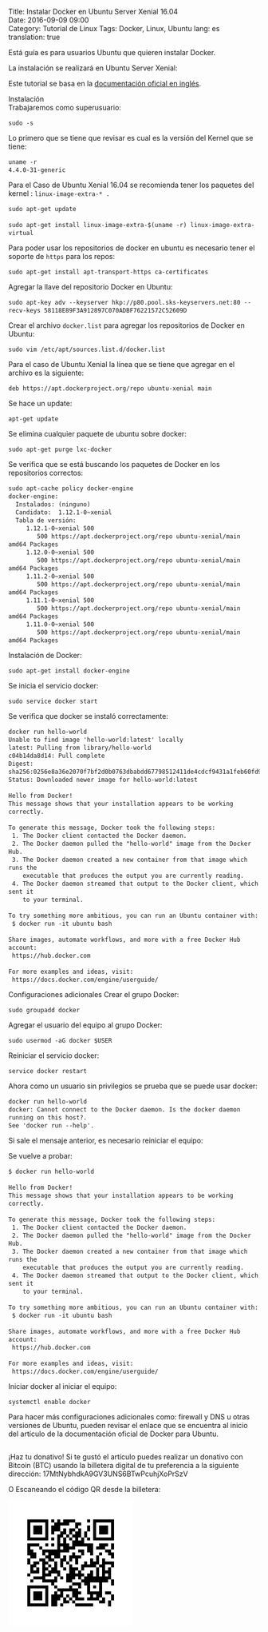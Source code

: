 Title: Instalar Docker en Ubuntu Server Xenial 16.04  
Date: 2016-09-09 09:00  
Category: Tutorial de Linux
Tags: Docker, Linux, Ubuntu
lang: es  
translation: true 

Está guía es para usuarios Ubuntu que quieren instalar Docker.

La instalación se realizará en Ubuntu Server Xenial:

Este tutorial se basa en la [documentación oficial en inglés](https://docs.docker.com/install/linux/docker-ee/ubuntu/).

Instalación  
Trabajaremos como superusuario:  
```
sudo -s
```

Lo primero que se tiene que revisar es cual es la versión del Kernel que se tiene:
```
uname -r 
4.4.0-31-generic
```

Para el Caso de Ubuntu Xenial 16.04 se recomienda tener los paquetes del kernel : `linux-image-extra-* .`
```
sudo apt-get update

sudo apt-get install linux-image-extra-$(uname -r) linux-image-extra-virtual
```


Para poder usar los repositorios de docker en ubuntu es necesario tener el soporte de `https` para los repos:
```
sudo apt-get install apt-transport-https ca-certificates
```

Agregar la llave del repositorio Docker en Ubuntu:
```
sudo apt-key adv --keyserver hkp://p80.pool.sks-keyservers.net:80 --recv-keys 58118E89F3A912897C070ADBF76221572C52609D
```

Crear el archivo `docker.list` para agregar los repositorios de Docker en Ubuntu:
```
sudo vim /etc/apt/sources.list.d/docker.list
```
Para el caso de Ubuntu Xenial la línea que se tiene que agregar en el archivo es la siguiente:
```
deb https://apt.dockerproject.org/repo ubuntu-xenial main
```
Se hace un update:
```
apt-get update
```
Se elimina cualquier paquete de ubuntu sobre docker:
```
sudo apt-get purge lxc-docker 
```

Se verifica que se está buscando los paquetes de Docker en los repositorios correctos:
```
sudo apt-cache policy docker-engine
docker-engine:
  Instalados: (ninguno)
  Candidato:  1.12.1-0~xenial
  Tabla de versión:
     1.12.1-0~xenial 500
        500 https://apt.dockerproject.org/repo ubuntu-xenial/main amd64 Packages
     1.12.0-0~xenial 500
        500 https://apt.dockerproject.org/repo ubuntu-xenial/main amd64 Packages
     1.11.2-0~xenial 500
        500 https://apt.dockerproject.org/repo ubuntu-xenial/main amd64 Packages
     1.11.1-0~xenial 500
        500 https://apt.dockerproject.org/repo ubuntu-xenial/main amd64 Packages
     1.11.0-0~xenial 500
        500 https://apt.dockerproject.org/repo ubuntu-xenial/main amd64 Packages
```

Instalación de Docker:  
```
sudo apt-get install docker-engine
```
Se inicia el servicio docker:
```
sudo service docker start
```
Se verifica que docker se instaló correctamente:
```
docker run hello-world
Unable to find image 'hello-world:latest' locally
latest: Pulling from library/hello-world
c04b14da8d14: Pull complete 
Digest: sha256:0256e8a36e2070f7bf2d0b0763dbabdd67798512411de4cdcf9431a1feb60fd9
Status: Downloaded newer image for hello-world:latest

Hello from Docker!
This message shows that your installation appears to be working correctly.

To generate this message, Docker took the following steps:
 1. The Docker client contacted the Docker daemon.
 2. The Docker daemon pulled the "hello-world" image from the Docker Hub.
 3. The Docker daemon created a new container from that image which runs the
    executable that produces the output you are currently reading.
 4. The Docker daemon streamed that output to the Docker client, which sent it
    to your terminal.

To try something more ambitious, you can run an Ubuntu container with:
 $ docker run -it ubuntu bash

Share images, automate workflows, and more with a free Docker Hub account:
 https://hub.docker.com

For more examples and ideas, visit:
 https://docs.docker.com/engine/userguide/
```

Configuraciones adicionales
Crear el grupo Docker:
```
sudo groupadd docker
```

Agregar el usuario del equipo al grupo Docker:  
```
sudo usermod -aG docker $USER
```

Reiniciar el servicio docker:
```
service docker restart
```
Ahora como un usuario sin privilegios se prueba que se puede usar docker:
```
docker run hello-world
docker: Cannot connect to the Docker daemon. Is the docker daemon running on this host?.
See 'docker run --help'.
```
Si sale el mensaje anterior, es necesario reiniciar el equipo:

Se vuelve a probar:  
```
$ docker run hello-world

Hello from Docker!
This message shows that your installation appears to be working correctly.

To generate this message, Docker took the following steps:
 1. The Docker client contacted the Docker daemon.
 2. The Docker daemon pulled the "hello-world" image from the Docker Hub.
 3. The Docker daemon created a new container from that image which runs the
    executable that produces the output you are currently reading.
 4. The Docker daemon streamed that output to the Docker client, which sent it
    to your terminal.

To try something more ambitious, you can run an Ubuntu container with:
 $ docker run -it ubuntu bash

Share images, automate workflows, and more with a free Docker Hub account:
 https://hub.docker.com

For more examples and ideas, visit:
 https://docs.docker.com/engine/userguide/
```

Iniciar docker al iniciar el equipo:
```
systemctl enable docker
```

Para hacer más configuraciones adicionales como: firewall y DNS u otras versiones de Ubuntu,  pueden revisar el enlace que se encuentra al inicio del artículo de la documentación oficial de Docker para Ubuntu.

##  ##
¡Haz tu donativo!
Si te gustó el artículo puedes realizar un donativo con Bitcoin (BTC)
usando la billetera digital de tu preferencia a la siguiente
dirección: 17MtNybhdkA9GV3UNS6BTwPcuhjXoPrSzV

O Escaneando el código QR desde la billetera:

![17MtNybhdkA9GV3UNS6BTwPcuhjXoPrSzV](./images/17MtNybhdkA9GV3UNS6BTwPcuhjXoPrSzV.png)



